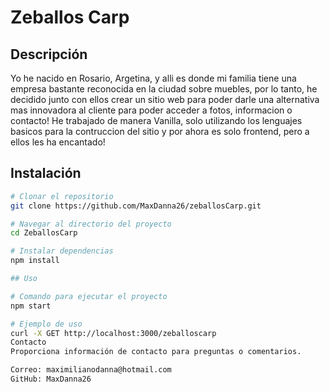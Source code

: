 # Zeballos Carp

## Descripción

Yo he nacido en Rosario, Argetina, y alli es donde mi familia tiene una empresa bastante reconocida en la ciudad sobre muebles, por lo tanto, he decidido junto con ellos crear un sitio web 
para poder darle una alternativa mas innovadora al cliente para poder acceder a fotos, informacion o contacto! 
He trabajado de manera Vanilla, solo utilizando los lenguajes basicos para la contruccion del sitio y por ahora es solo frontend, pero a ellos les ha encantado! 

## Instalación

```bash
# Clonar el repositorio
git clone https://github.com/MaxDanna26/zeballosCarp.git

# Navegar al directorio del proyecto
cd ZeballosCarp

# Instalar dependencias
npm install

## Uso

# Comando para ejecutar el proyecto
npm start

# Ejemplo de uso
curl -X GET http://localhost:3000/zeballoscarp
Contacto
Proporciona información de contacto para preguntas o comentarios.

Correo: maximilianodanna@hotmail.com
GitHub: MaxDanna26
